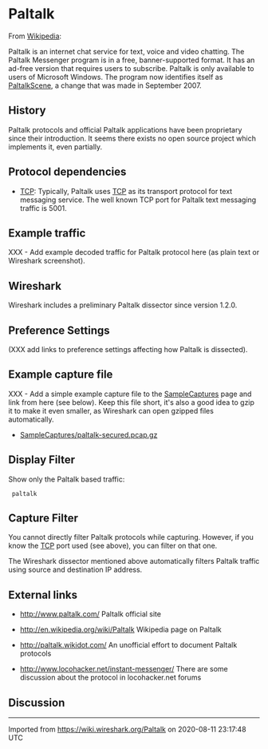 # Paltalk

From [Wikipedia](http://en.wikipedia.org/wiki/Paltalk):

Paltalk is an internet chat service for text, voice and video chatting. The Paltalk Messenger program is in a free, banner-supported format. It has an ad-free version that requires users to subscribe. Paltalk is only available to users of Microsoft Windows. The program now identifies itself as [PaltalkScene](/PaltalkScene), a change that was made in September 2007.

## History

Paltalk protocols and official Paltalk applications have been proprietary since their introduction. It seems there exists no open source project which implements it, even partially.

## Protocol dependencies

  - [TCP](/TCP): Typically, Paltalk uses [TCP](/TCP) as its transport protocol for text messaging service. The well known TCP port for Paltalk text messaging traffic is 5001.

## Example traffic

XXX - Add example decoded traffic for Paltalk protocol here (as plain text or Wireshark screenshot).

## Wireshark

Wireshark includes a preliminary Paltalk dissector since version 1.2.0.

## Preference Settings

(XXX add links to preference settings affecting how Paltalk is dissected).

## Example capture file

XXX - Add a simple example capture file to the [SampleCaptures](/SampleCaptures) page and link from here (see below). Keep this file short, it's also a good idea to gzip it to make it even smaller, as Wireshark can open gzipped files automatically.

  - [SampleCaptures/paltalk-secured.pcap.gz](uploads/__moin_import__/attachments/SampleCaptures/paltalk-secured.pcap.gz)

## Display Filter

Show only the Paltalk based traffic:

``` 
 paltalk 
```

## Capture Filter

You cannot directly filter Paltalk protocols while capturing. However, if you know the [TCP](/TCP) port used (see above), you can filter on that one.

The Wireshark dissector mentioned above automatically filters Paltalk traffic using source and destination IP address.

## External links

  - <http://www.paltalk.com/> Paltalk official site

  - <http://en.wikipedia.org/wiki/Paltalk> Wikipedia page on Paltalk

  - <http://paltalk.wikidot.com/> An unofficial effort to document Paltalk protocols

  - <http://www.locohacker.net/instant-messenger/> There are some discussion about the protocol in locohacker.net forums

## Discussion

---

Imported from https://wiki.wireshark.org/Paltalk on 2020-08-11 23:17:48 UTC
